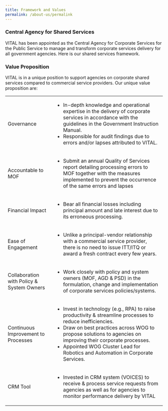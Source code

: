```yaml
---
title: Framework and Values
permalink: /about-us/permalink
---
```

<h3>Central Agency for Shared Services</h3>
VITAL has been appointed as the Central Agency for Corporate Services for the Public Service to manage and transform corporate services delivery for all government agencies. Here is our shared services framework.

<h3>Value Proposition</h3>
VITAL is in a unique position to support agencies on corporate shared services compared to commercial service providers. Our unique value proposition are:
<p></p>
<table class="vital-table-1">
  <tbody>
<tr>
      <td> Governance
      </td>
      <td>
        <ul>
          <li> In-depth knowledge and operational expertise in the delivery of corporate services in accordance with the guidelines in the Government Instruction Manual.</li>
          <li> Responsible for audit findings due to errors and/or lapses attributed to VITAL.
          </li>
        </ul>
      </td>
    </tr>
<tr>
      <td> Accountable to MOF
      </td>
      <td>
        <ul>
          <li> Submit an annual Quality of Services report detailing processing errors to MOF together with the measures implemented to prevent the occurrence of the same errors and lapses
          </li>
        </ul>
      </td>
    </tr>
<tr>
      <td> Financial Impact
      </td>
      <td>
        <ul>
          <li> Bear all financial losses including principal amount and late interest due to its erroneous processing.
          </li>
        </ul>
      </td>
    </tr>
<tr>
      <td> Ease of Engagement
      </td>
      <td>
        <ul>
          <li> Unlike a principal-vendor relationship with a commercial service provider, there is no need to issue ITT/ITQ or award a fresh contract every few years.
          </li>
        </ul>
      </td>
    </tr>
 <tr>
      <td> Collaboration with Policy & System Owners
      </td>
      <td>
        <ul>
          <li> Work closely with policy and system owners (MOF, AGD & PSD) in the formulation, change and implementation of corporate services policies/systems.
          </li>
        </ul>
      </td>
    </tr>
<tr>
      <td> Continuous Improvement to Processes
      </td>
      <td>
        <ul>
          <li> Invest in technology (e.g., RPA) to raise productivity & streamline processes to reduce inefficiencies.</li>
          <li> Draw on best practices across WOG to propose solutions to agencies on improving their corporate processes.</li>
          <li> Appointed WOG Cluster Lead for Robotics and Automation in Corporate Services.
          </li>
        </ul>
      </td>
    </tr>
<tr>
      <td> CRM Tool
      </td>
      <td>
        <ul>
          <li> Invested in CRM system (VOICES) to receive & process service requests from agencies as well as for agencies to monitor performance delivery by VITAL
          </li>
        </ul>
      </td>
    </tr>
</tbody>
</table>